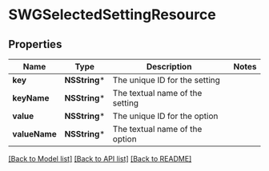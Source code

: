# SWGSelectedSettingResource

## Properties
Name | Type | Description | Notes
------------ | ------------- | ------------- | -------------
**key** | **NSString*** | The unique ID for the setting | 
**keyName** | **NSString*** | The textual name of the setting | 
**value** | **NSString*** | The unique ID for the option | 
**valueName** | **NSString*** | The textual name of the option | 

[[Back to Model list]](../README.md#documentation-for-models) [[Back to API list]](../README.md#documentation-for-api-endpoints) [[Back to README]](../README.md)


